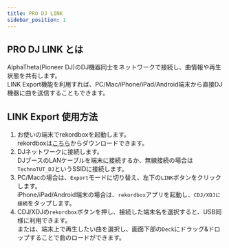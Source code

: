 ```yaml
---
title: PRO DJ LINK
sidebar_position: 1
---
```

## PRO DJ LINK とは
AlphaTheta(Pioneer DJ)のDJ機器同士をネットワークで接続し、曲情報や再生状態を共有します。  
LINK Export機能を利用すれば、PC/Mac/iPhone/iPad/Android端末から直接DJ機器に曲を送信することもできます。

## LINK Export 使用方法
1. お使いの端末でrekordboxを起動します。  
   rekordboxは[こちら](https://rekordbox.com/ja/)からダウンロードできます。
2. DJネットワークに接続します。  
   DJブースのLANケーブルを端末に接続するか、無線接続の場合は`TechnoTUT_DJ`というSSIDに接続します。
3. PC/Macの場合は、`Export`モードに切り替え、左下の`LINK`ボタンをクリックします。  
   iPhone/iPad/Android端末の場合は、`rekordbox`アプリを起動し、`CDJ/XDJに接続`をタップします。 
4. CDJ/XDJの`rekordbox`ボタンを押し、接続した端末名を選択すると、USB同様に利用できます。  
   または、端末上で再生したい曲を選択し、画面下部の`Deck`にドラッグ&ドロップすることで曲のロードができます。  